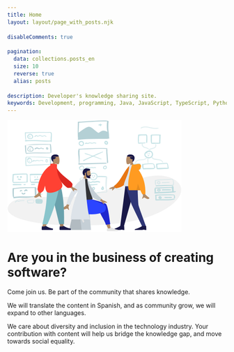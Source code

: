 ```yaml
---
title: Home
layout: layout/page_with_posts.njk

disableComments: true

pagination:
  data: collections.posts_en
  size: 10
  reverse: true
  alias: posts

description: Developer's knowledge sharing site.
keywords: Development, programming, Java, JavaScript, TypeScript, Python, HTML, CSS
---
```

<div class="flex justify-center  ">
<img class="h-1/6 w-2/5 object-cover" src="/images/humaaans.png" >
</div>

# Are you in the business of creating software?

Come join us. Be part of the community that shares knowledge.

We will translate the content in Spanish, and as community grow, we will expand to other languages.

We care about diversity and inclusion in the technology industry. Your contribution with content will help us bridge the knowledge gap, and move towards social equality.
